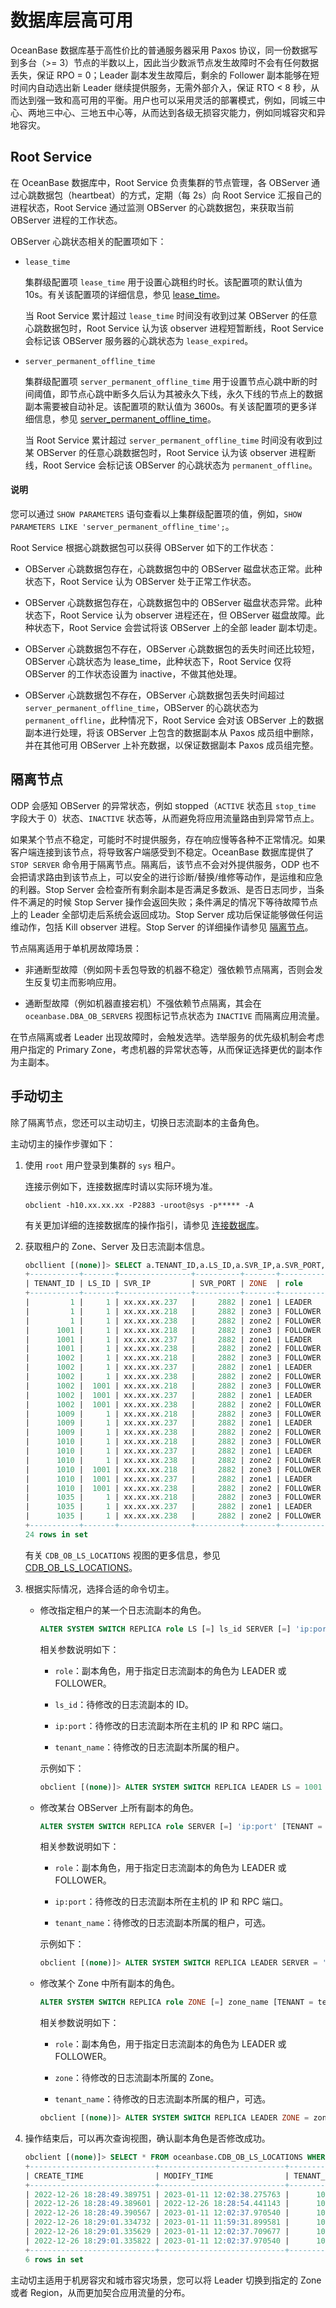 # 数据库层高可用

OceanBase 数据库基于高性价比的普通服务器采用 Paxos 协议，同一份数据写到多台（>= 3）节点的半数以上，因此当少数派节点发生故障时不会有任何数据丢失，保证 RPO = 0；Leader 副本发生故障后，剩余的 Follower 副本能够在短时间内自动选出新 Leader 继续提供服务，无需外部介入，保证 RTO < 8 秒，从而达到强一致和高可用的平衡。用户也可以采用灵活的部署模式，例如，同城三中心、两地三中心、三地五中心等，从而达到各级无损容灾能力，例如同城容灾和异地容灾。

## Root Service

在 OceanBase 数据库中，Root Service 负责集群的节点管理，各 OBServer 通过心跳数据包（heartbeat）的方式，定期（每 2s）向 Root Service 汇报自己的进程状态，Root Service 通过监测 OBServer 的心跳数据包，来获取当前 OBServer 进程的工作状态。

OBServer 心跳状态相关的配置项如下：

* `lease_time`
  
  集群级配置项 `lease_time` 用于设置心跳租约时长。该配置项的默认值为 10s。有关该配置项的详细信息，参见 [lease_time](../../../7.reference/5.system-reference/1.system-configuration-items/3.cluster-level-configuration-items/118.lease_time.md)。

  当 Root Service 累计超过 `lease_time` 时间没有收到过某 OBServer 的任意心跳数据包时，Root Service 认为该 observer 进程短暂断线，Root Service 会标记该 OBServer 服务器的心跳状态为 `lease_expired`。

* `server_permanent_offline_time`
  
  集群级配置项 `server_permanent_offline_time` 用于设置节点心跳中断的时间阈值，即节点心跳中断多久后认为其被永久下线，永久下线的节点上的数据副本需要被自动补足。该配置项的默认值为 3600s。有关该配置项的更多详细信息，参见 [server_permanent_offline_time](../../../7.reference/5.system-reference/1.system-configuration-items/3.cluster-level-configuration-items-1/190.server_permanent_offline_time-1-2-3.md)。

  当 Root Service 累计超过 `server_permanent_offline_time` 时间没有收到过某 OBServer 的任意心跳数据包时，Root Service 认为该 observer 进程断线，Root Service 会标记该 OBServer 的心跳状态为 `permanent_offline`。

<main id="notice" type='explain'>
      <h4>说明</h4>
      <p>您可以通过 <code>SHOW PARAMETERS</code> 语句查看以上集群级配置项的值，例如，<code>SHOW PARAMETERS LIKE 'server_permanent_offline_time';</code>。</p>
</main>

Root Service 根据心跳数据包可以获得 OBServer 如下的工作状态：

* OBServer 心跳数据包存在，心跳数据包中的 OBServer 磁盘状态正常。此种状态下，Root Service 认为 OBServer 处于正常工作状态。

* OBServer 心跳数据包存在，心跳数据包中的 OBServer 磁盘状态异常。此种状态下，Root Service 认为 observer 进程还在，但 OBServer 磁盘故障。此种状态下，Root Service 会尝试将该 OBServer 上的全部 leader 副本切走。

* OBServer 心跳数据包不存在，OBServer 心跳数据包的丢失时间还比较短，OBServer 心跳状态为 lease_time，此种状态下，Root Service 仅将 OBServer 的工作状态设置为 inactive，不做其他处理。

* OBServer 心跳数据包不存在，OBServer 心跳数据包丢失时间超过 `server_permanent_offline_time`，OBServer 的心跳状态为 `permanent_offline`，此种情况下，Root Service 会对该 OBServer 上的数据副本进行处理，将该 OBServer 上包含的数据副本从 Paxos 成员组中删除，并在其他可用 OBServer 上补充数据，以保证数据副本 Paxos 成员组完整。

## 隔离节点

ODP 会感知 OBServer 的异常状态，例如 stopped（`ACTIVE` 状态且 `stop_time` 字段大于 0）状态、`INACTIVE` 状态等，从而避免将应用流量路由到异常节点上。

如果某个节点不稳定，可能时不时提供服务，存在响应慢等各种不正常情况。如果客户端连接到该节点，将导致客户端感受到不稳定。OceanBase 数据库提供了 `STOP SERVER` 命令用于隔离节点。隔离后，该节点不会对外提供服务，ODP 也不会把请求路由到该节点上，可以安全的进行诊断/替换/维修等动作，是运维和应急的利器。Stop Server 会检查所有剩余副本是否满足多数派、是否日志同步，当条件不满足的时候 Stop Server 操作会返回失败；条件满足的情况下等待故障节点上的 Leader 全部切走后系统会返回成功。Stop Server 成功后保证能够做任何运维动作，包括 Kill observer 进程。Stop Server 的详细操作请参见 [隔离节点](暂时无法加链接)。

节点隔离适用于单机房故障场景：

* 非通断型故障（例如网卡丢包导致的机器不稳定）强依赖节点隔离，否则会发生反复切主而影响应用。

* 通断型故障（例如机器直接宕机）不强依赖节点隔离，其会在 `oceanbase.DBA_OB_SERVERS` 视图标记节点状态为 `INACTIVE` 而隔离应用流量。

在节点隔离或者 Leader 出现故障时，会触发选举。选举服务的优先级机制会考虑用户指定的 Primary Zone，考虑机器的异常状态等，从而保证选择更优的副本作为主副本。

## 手动切主

除了隔离节点，您还可以主动切主，切换日志流副本的主备角色。

主动切主的操作步骤如下：

1. 使用 `root` 用户登录到集群的 `sys` 租户。

   连接示例如下，连接数据库时请以实际环境为准。

   ```shell
   obclient -h10.xx.xx.xx -P2883 -uroot@sys -p***** -A
   ```

   有关更加详细的连接数据库的操作指引，请参见 [连接数据库](../../../3.develop/1.application-development-based-on-mysql-mode/1.database-connection-of-mysql/1.connection-mode-overview.md)。

2. 获取租户的 Zone、Server 及日志流副本信息。

   ```sql
   obcllient [(none)]> SELECT a.TENANT_ID,a.LS_ID,a.SVR_IP,a.SVR_PORT,a.ZONE,a.role,b.TENANT_NAME,b.TENANT_TYPE FROM oceanbase.CDB_OB_LS_LOCATIONS a, oceanbase.DBA_OB_TENANTS b WHERE a.TENANT_ID=b.TENANT_ID;
   +-----------+-------+----------------+----------+-------+----------+-------------+-------------+
   | TENANT_ID | LS_ID | SVR_IP         | SVR_PORT | ZONE  | role     | TENANT_NAME | TENANT_TYPE |
   +-----------+-------+----------------+----------+-------+----------+-------------+-------------+
   |         1 |     1 | xx.xx.xx.237   |     2882 | zone1 | LEADER   | sys         | SYS         |
   |         1 |     1 | xx.xx.xx.218   |     2882 | zone3 | FOLLOWER | sys         | SYS         |
   |         1 |     1 | xx.xx.xx.238   |     2882 | zone2 | FOLLOWER | sys         | SYS         |
   |      1001 |     1 | xx.xx.xx.218   |     2882 | zone3 | FOLLOWER | META$1002   | META        |
   |      1001 |     1 | xx.xx.xx.237   |     2882 | zone1 | LEADER   | META$1002   | META        |
   |      1001 |     1 | xx.xx.xx.238   |     2882 | zone2 | FOLLOWER | META$1002   | META        |
   |      1002 |     1 | xx.xx.xx.218   |     2882 | zone3 | FOLLOWER | mysql001    | USER        |
   |      1002 |     1 | xx.xx.xx.237   |     2882 | zone1 | LEADER   | mysql001    | USER        |
   |      1002 |     1 | xx.xx.xx.238   |     2882 | zone2 | FOLLOWER | mysql001    | USER        |
   |      1002 |  1001 | xx.xx.xx.218   |     2882 | zone3 | FOLLOWER | mysql001    | USER        |
   |      1002 |  1001 | xx.xx.xx.237   |     2882 | zone1 | LEADER   | mysql001    | USER        |
   |      1002 |  1001 | xx.xx.xx.238   |     2882 | zone2 | FOLLOWER | mysql001    | USER        |
   |      1009 |     1 | xx.xx.xx.218   |     2882 | zone3 | FOLLOWER | META$1010   | META        |
   |      1009 |     1 | xx.xx.xx.237   |     2882 | zone1 | LEADER   | META$1010   | META        |
   |      1009 |     1 | xx.xx.xx.238   |     2882 | zone2 | FOLLOWER | META$1010   | META        |
   |      1010 |     1 | xx.xx.xx.218   |     2882 | zone3 | FOLLOWER | oracle001   | USER        |
   |      1010 |     1 | xx.xx.xx.237   |     2882 | zone1 | LEADER   | oracle001   | USER        |
   |      1010 |     1 | xx.xx.xx.238   |     2882 | zone2 | FOLLOWER | oracle001   | USER        |
   |      1010 |  1001 | xx.xx.xx.218   |     2882 | zone3 | FOLLOWER | oracle001   | USER        |
   |      1010 |  1001 | xx.xx.xx.237   |     2882 | zone1 | LEADER   | oracle001   | USER        |
   |      1010 |  1001 | xx.xx.xx.238   |     2882 | zone2 | FOLLOWER | oracle001   | USER        |
   |      1035 |     1 | xx.xx.xx.218   |     2882 | zone3 | FOLLOWER | META$1036   | META        |
   |      1035 |     1 | xx.xx.xx.237   |     2882 | zone1 | LEADER   | META$1036   | META        |
   |      1035 |     1 | xx.xx.xx.238   |     2882 | zone2 | FOLLOWER | META$1036   | META        |
   +-----------+-------+----------------+----------+-------+----------+-------------+-------------+
   24 rows in set
   ```

   有关 `CDB_OB_LS_LOCATIONS` 视图的更多信息，参见 [CDB_OB_LS_LOCATIONS](../../../7.reference/5.system-reference/4.system-view-of-mysql-mode/2.dictionary-view-of-mysql-mode/93.oceanbase-cdb_ob_ls_locations-of-mysql-mode.md)。

3. 根据实际情况，选择合适的命令切主。

   * 修改指定租户的某一个日志流副本的角色。

      ```sql
      ALTER SYSTEM SWITCH REPLICA role LS [=] ls_id SERVER [=] 'ip:port' TENANT = tenant_name;
      ```

      相关参数说明如下：

      * `role`：副本角色，用于指定日志流副本的角色为 LEADER 或 FOLLOWER。

      * `ls_id`：待修改的日志流副本的 ID。

      * `ip:port`：待修改的日志流副本所在主机的 IP 和 RPC 端口。

      * `tenant_name`：待修改的日志流副本所属的租户。

      示例如下：

      ```sql
      obclient [(none)]> ALTER SYSTEM SWITCH REPLICA LEADER LS = 1001 SERVER = 'xx.xx.xx.218:2882' TENANT = oracle001;
      ```

   * 修改某台 OBServer 上所有副本的角色。

      ```sql
      ALTER SYSTEM SWITCH REPLICA role SERVER [=] 'ip:port' [TENANT = tenant_name];
      ```

      相关参数说明如下：

      * `role`：副本角色，用于指定日志流副本的角色为 LEADER 或 FOLLOWER。

      * `ip:port`：待修改的日志流副本所在主机的 IP 和 RPC 端口。

      * `tenant_name`：待修改的日志流副本所属的租户，可选。

      示例如下：

      ```sql
      obclient [(none)]> ALTER SYSTEM SWITCH REPLICA LEADER SERVER = 'xx.xx.xx.218:2882' TENANT = oracle001;
      ```

   * 修改某个 Zone 中所有副本的角色。

      ```sql
      ALTER SYSTEM SWITCH REPLICA role ZONE [=] zone_name [TENANT = tenant_name];
      ```

      相关参数说明如下：

      * `role`：副本角色，用于指定日志流副本的角色为 LEADER 或 FOLLOWER。

      * `zone`：待修改的日志流副本所属的 Zone。

      * `tenant_name`：待修改的日志流副本所属的租户，可选。

      ```sql
      obclient [(none)]> ALTER SYSTEM SWITCH REPLICA LEADER ZONE = zone1 ;
      ```

4. 操作结束后，可以再次查询视图，确认副本角色是否修改成功。

   ```sql
   obclient [(none)]> SELECT * FROM oceanbase.CDB_OB_LS_LOCATIONS WHERE TENANT_ID = 1010;
   +----------------------------+----------------------------+-----------+-------+----------------+----------+----------+-------+----------+-------------------------------------------------------------------+----------------------+--------------+
   | CREATE_TIME                | MODIFY_TIME                | TENANT_ID | LS_ID | SVR_IP         | SVR_PORT | SQL_PORT | ZONE  | ROLE     | MEMBER_LIST                                                       | PAXOS_REPLICA_NUMBER | REPLICA_TYPE |
   +----------------------------+----------------------------+-----------+-------+----------------+----------+----------+-------+----------+-------------------------------------------------------------------+----------------------+--------------+
   | 2022-12-26 18:28:49.389751 | 2023-01-11 12:02:38.275763 |      1010 |     1 | xx.xx.xx.218   |     2882 |     2881 | zone3 | FOLLOWER | NULL                                                              |                 NULL | FULL         |
   | 2022-12-26 18:28:49.389601 | 2022-12-26 18:28:54.441143 |      1010 |     1 | xx.xx.xx.237   |     2882 |     2881 | zone1 | LEADER   | xx.xx.xx.218:2882:1,xx.xx.xx.237:2882:1,xx.xx.xx.238:2882:1       |                    3 | FULL         |
   | 2022-12-26 18:28:49.390567 | 2023-01-11 12:02:37.970540 |      1010 |     1 | xx.xx.xx.238   |     2882 |     2881 | zone2 | FOLLOWER | NULL                                                              |                 NULL | FULL         |
   | 2022-12-26 18:29:01.334732 | 2023-01-11 11:59:31.899581 |      1010 |  1001 | xx.xx.xx.218   |     2882 |     2881 | zone3 | LEADER   | xx.xx.xx.218:2882:1,xx.xx.xx.237:2882:1,xx.xx.xx.238:2882:1       |                    3 | FULL         |
   | 2022-12-26 18:29:01.335629 | 2023-01-11 12:02:37.709677 |      1010 |  1001 | xx.xx.xx.237   |     2882 |     2881 | zone1 | FOLLOWER | NULL                                                              |                 NULL | FULL         |
   | 2022-12-26 18:29:01.335822 | 2023-01-11 12:02:37.970540 |      1010 |  1001 | xx.xx.xx.238   |     2882 |     2881 | zone2 | FOLLOWER | NULL                                                              |                 NULL | FULL         |
   +----------------------------+----------------------------+-----------+-------+----------------+----------+----------+-------+----------+-------------------------------------------------------------------+----------------------+--------------+
   6 rows in set
   ```

主动切主适用于机房容灾和城市容灾场景，您可以将 Leader 切换到指定的 Zone 或者 Region，从而更加契合应用流量的分布。
